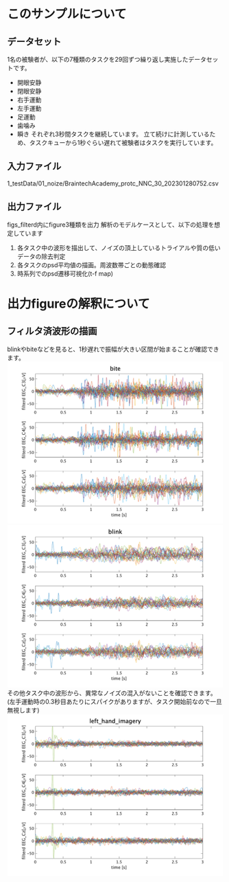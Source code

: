 # このサンプルについて
## データセット
1名の被験者が、以下の7種類のタスクを29回ずつ繰り返し実施したデータセットです。
- 開眼安静
- 閉眼安静
- 右手運動
- 左手運動
- 足運動
- 歯噛み
- 瞬き
それぞれ3秒間タスクを継続しています。
立て続けに計測しているため、タスクキューから1秒ぐらい遅れて被験者はタスクを実行しています。

## 入力ファイル
1_testData/01_noize/BraintechAcademy_protc_NNC_30_202301280752.csv
## 出力ファイル 
figs_filterd内にfigure3種類を出力
解析のモデルケースとして、以下の処理を想定しています
1. 各タスク中の波形を描出して、ノイズの頂上しているトライアルや質の低いデータの除去判定
2. 各タスクのpsd平均値の描画。周波数帯ごとの動態確認
3. 時系列でのpsd遷移可視化(t-f map)

# 出力figureの解釈について
## フィルタ済波形の描画
blinkやbiteなどを見ると、1秒遅れで振幅が大きい区間が始まることが確認できます。
![bite wave](figs_filterd/epochedView_bite.png)
![blink_wave](figs_filterd/epochedView_blink.png)
その他タスク中の波形から、異常なノイズの混入がないことを確認できます。(左手運動時の0.3秒目あたりにスパイクがありますが、タスク開始前なので一旦無視します)
![blink_wave](figs_filterd/epochedView_left_hand_imagery.png)
## 
